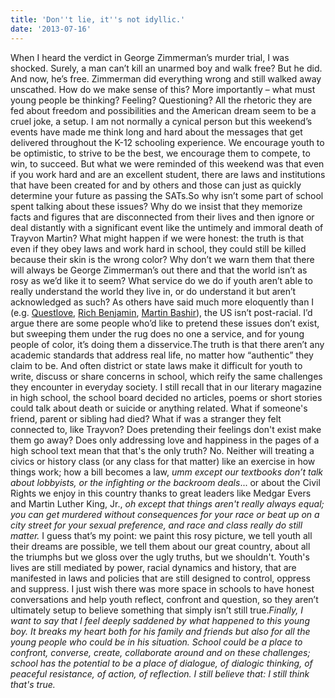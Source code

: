 ```yaml
---
title: 'Don''t lie, it''s not idyllic.'
date: '2013-07-16'
---
```


When I heard the verdict in George Zimmerman’s murder trial, I was shocked. Surely, a man can’t kill an unarmed boy and walk free? But he did. And now, he’s free. Zimmerman did everything wrong and still walked away unscathed. How do we make sense of this? More importantly – what must young people be thinking? Feeling? Questioning? All the rhetoric they are fed about freedom and possibilities and the American dream seem to be a cruel joke, a setup. I am not normally a cynical person but this weekend’s events have made me think long and hard about the messages that get delivered throughout the K-12 schooling experience. We encourage youth to be optimistic, to strive to be the best, we encourage them to compete, to win, to succeed. But what we were reminded of this weekend was that even if you work hard and are an excellent student, there are laws and institutions that have been created for and by others and those can just as quickly determine your future as passing the SATs.So why isn’t some part of school spent talking about these issues? Why do we insist that they memorize facts and figures that are disconnected from their lives and then ignore or deal distantly with a significant event like the untimely and immoral death of Trayvon Martin? What might happen if we were honest: the truth is that even if they obey laws and work hard in school, they could still be killed because their skin is the wrong color? Why don’t we warn them that there will always be George Zimmerman’s out there and that the world isn’t as rosy as we’d like it to seem? What service do we do if youth aren’t able to really understand the world they live in, or do understand it but aren’t acknowledged as such? As others have said much more eloquently than I (e.g. [Questlove](http://t.co/hktp1mO1xm), [Rich Benjamin](http://www.salon.com/2013/07/14/how_power_works_in_america/), [Martin Bashir](http://www.youtube.com/watch?feature=player_embedded&v=I6OuP-wiiQg)), the US isn’t post-racial. I’d argue there are some people who’d like to pretend these issues don’t exist, but sweeping them under the rug does no one a service, and for young people of color, it’s doing them a disservice.The truth is that there aren’t any academic standards that address real life, no matter how “authentic” they claim to be. And often district or state laws make it difficult for youth to write, discuss or share concerns in school, which reify the same challenges they encounter in everyday society. I still recall that in our literary magazine in high school, the school board decided no articles, poems or short stories could talk about death or suicide or anything related. What if someone's friend, parent or sibling had died? What if was a stranger they felt connected to, like Trayvon? Does pretending their feelings don't exist make them go away? Does only addressing love and happiness in the pages of a high school text mean that that's the only truth? No. Neither will treating a civics or history class (or any class for that matter) like an exercise in how things work; how a bill becomes a law, _umm except our textbooks don’t talk about lobbyists, or the infighting or the backroom deals_... or about the Civil Rights we enjoy in this country thanks to great leaders like Medgar Evers and Martin Luther King, Jr., _oh except that things aren't really always equal; you can get murdered without consequences for your race or beat up on a city street for your sexual preference, and race and class really do still matter._ I guess that’s my point: we paint this rosy picture, we tell youth all their dreams are possible, we tell them about our great country, about all the triumphs but we gloss over the ugly truths, but we shouldn't. Youth's lives are still mediated by power, racial dynamics and history, that are manifested in laws and policies that are still designed to control, oppress and suppress. I just wish there was more space in schools to have honest conversations and help youth reflect, confront and question, so they aren’t ultimately setup to believe something that simply isn’t still true._Finally, I want to say that I feel deeply saddened by what happened to this young boy. It breaks my heart both for his family and friends but also for all the young people who could be in his situation. School could be a place to confront, converse, create, collaborate around and on these challenges; school has the potential to be a place of dialogue, of dialogic thinking, of peaceful resistance, of action, of reflection. I still believe that: I still think that's true._